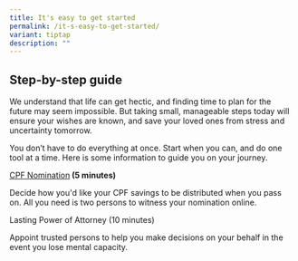 ```yaml
---
title: It's easy to get started
permalink: /it-s-easy-to-get-started/
variant: tiptap
description: ""
---
```

<h2>Step-by-step guide</h2>
<p>We understand that life can get hectic, and finding time to plan for the
future may seem impossible. But taking small, manageable steps today will
ensure your wishes are known, and save your loved ones from stress and
uncertainty tomorrow.</p>
<p>You don’t have to do everything at once. Start when you can, and do one
tool at a time. Here is some information to guide you on your journey.</p>
<p><a href="https://www.cpf.gov.sg/member/account-services/providing-for-your-loved-ones/making-a-cpf-nomination" rel="noopener nofollow" target="_blank">CPF Nomination</a><strong> (5 minutes)</strong>
</p>
<p>Decide how you'd like your CPF savings to be distributed when you pass
on. All you need is two persons to witness your nomination online.</p>
<p>Lasting Power of Attorney (10 minutes)</p>
<p>Appoint trusted persons to help you make decisions on your behalf in the
event you lose mental capacity.</p>
<p></p>
<p></p>
<p></p>
<p></p>
<p></p>
